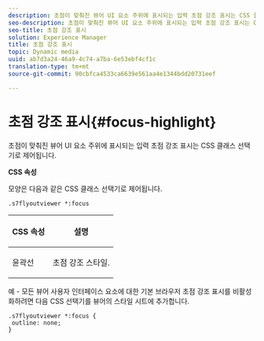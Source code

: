 ```yaml
---
description: 초점이 맞춰진 뷰어 UI 요소 주위에 표시되는 입력 초점 강조 표시는 CSS 클래스 선택기로 제어됩니다.
seo-description: 초점이 맞춰진 뷰어 UI 요소 주위에 표시되는 입력 초점 강조 표시는 CSS 클래스 선택기로 제어됩니다.
seo-title: 초점 강조 표시
solution: Experience Manager
title: 초점 강조 표시
topic: Dynamic media
uuid: ab7d3a24-46a9-4c74-a7ba-6e53ebf4cf1c
translation-type: tm+mt
source-git-commit: 90cbfca4533ca6639e561aa4e1344bdd20731eef

---
```



# 초점 강조 표시{#focus-highlight}

초점이 맞춰진 뷰어 UI 요소 주위에 표시되는 입력 초점 강조 표시는 CSS 클래스 선택기로 제어됩니다.

<!--<a id="section_061E550C1C1D4DB2BD663A898895B38C"></a>-->

**CSS 속성**

모양은 다음과 같은 CSS 클래스 선택기로 제어됩니다.

```
.s7flyoutviewer *:focus
```

<table id="table_94EE3F5BBE4547C0B4943471CEE7EDE4"> 
 <thead> 
  <tr> 
   <th colname="col1" class="entry"> <p> CSS 속성 </p> </th> 
   <th colname="col2" class="entry"> <p>설명 </p> </th> 
  </tr> 
 </thead>
 <tbody> 
  <tr> 
   <td colname="col1"> <p> <span class="codeph"> 윤곽선 </span> </p> </td> 
   <td colname="col2"> <p>초점 강조 스타일. </p> </td> 
  </tr> 
 </tbody> 
</table>

예 - 모든 뷰어 사용자 인터페이스 요소에 대한 기본 브라우저 초점 강조 표시를 비활성화하려면 다음 CSS 선택기를 뷰어의 스타일 시트에 추가합니다.

```
.s7flyoutviewer *:focus { 
 outline: none; 
}
```

